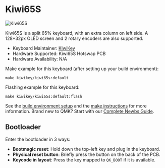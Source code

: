 # Kiwi65S

![Kiwi65S](https://kiwikey.vn/media/kiwi65s/kiwi65s.jpg)

Kiwi65S is a split 65% keyboard, with an extra column on left side.
A 128*32px OLED screen and 2 rotary encoders are also supported.

* Keyboard Maintainer: [KiwiKey](https://github.com/kiwikey)
* Hardware Supported: Kiwi65S Hotswap PCB
* Hardware Availability: N/A

Make example for this keyboard (after setting up your build environment):

    make kiwikey/kiwi65s:default

Flashing example for this keyboard:

    make kiwikey/kiwi65s:default:flash

See the [build environment setup](https://docs.qmk.fm/#/getting_started_build_tools) and the [make instructions](https://docs.qmk.fm/#/getting_started_make_guide) for more information. Brand new to QMK? Start with our [Complete Newbs Guide](https://docs.qmk.fm/#/newbs).

## Bootloader

Enter the bootloader in 3 ways:

* **Bootmagic reset**: Hold down the top-left key and plug in the keyboard.
* **Physical reset button**: Briefly press the button on the back of the PCB.
* **Keycode in layout**: Press the key mapped to `QK_BOOT` if it is available.

